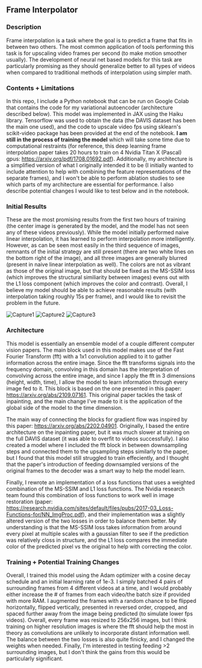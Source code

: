 ## Frame Interpolator

### Description
Frame interpolation is a task where the goal is to predict a frame that fits in between two others. The most common application of tools performing this task is for upscaling video frames per second (to make motion smoother usually). The development of neural net based models for this task are particularly promising as they should generalize better to all types of videos when compared to traditional methods of interpolation using simpler math. 

### Contents + Limitations
In this repo, I include a Python notebook that can be run on Google Colab that contains the code for my variational autoencoder (architecture described below). This model was implemented in JAX using the Haiku library. Tensorflow was used to obtain the data (the DAVIS dataset has been the main one used), and the code to upscale video fps using sklearn's scikit-video package has been provided at the end of the notebook. **I am still in the process of training the model** which will take some time due to computational restraints (for reference, this deep learning frame interpolation paper takes 20 hours to train on 4 Nvidia Titan X (Pascal) gpus: https://arxiv.org/pdf/1708.01692.pdf). Additionally, my architecture is a simplified version of what I originally intended it to be (I initially wanted to include attention to help with combining the feature representations of the separate frames), and I won't be able to perform ablation studies to see which parts of my architecture are essential for performance. I also describe potential changes I would like to test below and in the notebook.

### Initial Results
These are the most promising results from the first two hours of training (the center image is generated by the model, and the model has not seen any of these videos previously). While the model initially performed naive linear interpolation, it has learned to perform interpolation more intelligently. However, as can be seen most easily in the third sequence of images, remnants of the initial strategy are still present (there are two white lines on the bottom right of the image), and all three images are generally blurred (present in naive linear interpolation as well). The colors are not as vibrant as those of the original image, but that should be fixed as the MS-SSIM loss (which improves the structural similiarity between images) evens out with the L1 loss component (which improves the color and contrast). Overall, I believe my model should be able to achieve reasonable results (with interpolation taking roughly 15s per frame), and I would like to revisit the problem in the future.

![Capture1](https://user-images.githubusercontent.com/93054906/188345579-9546c071-6bbc-4e97-88be-36123fbc4045.PNG)
![Capture2](https://user-images.githubusercontent.com/93054906/188345726-a07a6397-cefe-4d03-81a7-ab7b9cad6457.PNG)
![Capture3](https://user-images.githubusercontent.com/93054906/188345614-16ddc65f-34c7-442f-af57-90110edd8f0b.PNG)

### Architecture
This model is essentially an ensemble model of a couple different computer vision papers. The main block used in this model makes use of the Fast Fourier Transform (fft) with a 1x1 convolution applied to it to gather information across the entire image. Since the fft transforms signals into the frequency domain, convolving in this domain has the interpretation of convolving across the entire image, and since I apply the fft in 3 dimensions (height, width, time), I allow the model to learn information through every image fed to it. This block is based on the one presented in this paper: https://arxiv.org/abs/2109.07161. This original paper tackles the task of inpainting, and the main change I've made to it is the application of the global side of the model to the time dimension. 

The main way of connecting the blocks for gradient flow was inspired by this paper: https://arxiv.org/abs/2202.04901. Originally, I based the entire architecture on the inpainting paper, but it was much slower at training on the full DAVIS dataset (it was able to overfit to videos successfully). I also created a model where I included the fft block in between downsampling steps and connected them to the upsampling steps similarly to the paper, but I found that this model still struggled to train effeciently, and I thought that the paper's introduction of feeding downsampled versions of the original frames to the decoder was a smart way to help the model learn.

Finally, I rewrote an implementation of a loss functions that uses a weighted combination of the MS-SSIM and L1 loss functions. The Nvidia research team found this combination of loss functions to work well in image restoration (paper: https://research.nvidia.com/sites/default/files/pubs/2017-03_Loss-Functions-for/NN_ImgProc.pdf), and their implementation was a slightly altered version of the two losses in order to balance them better. My understanding is that the MS-SSIM loss takes information from around every pixel at multiple scales with a gaussian filter to see if the prediction was relatively closs in structure, and the L1 loss compares the immediate color of the predicted pixel vs the original to help with correcting the color. 

### Training + Potential Training Changes
Overall, I trained this model using the Adam optimizer with a cosine decay schedule and an initial learning rate of 1e-3. I simply batched 4 pairs of surrounding frames from 4 different videos at a time, and I would probably either increase the # of frames from each video/the batch size if provided with more RAM. I augmented the frames with a random chance to be flipped horizontally, flipped vertically, presented in reversed order, cropped, and spaced further away from the image being predicted (to simulate lower fps videos). Overall, every frame was resized to 256x256 images, but I think training on higher resolution images is where the fft should help the most in theory as convolutions are unlikely to incorporate distant information well. The balance between the two losses is also quite finicky, and I changed the weights when needed. Finally, I'm interested in testing feeding >2 surrounding images, but I don't think the gains from this would be particularly significant.
